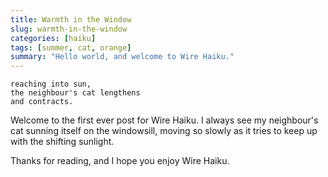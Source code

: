 ```yaml
---
title: Warmth in the Window
slug: warmth-in-the-window
categories: [haiku]
tags: [summer, cat, orange]
summary: "Hello world, and welcome to Wire Haiku."
---
```


```
reaching into sun,
the neighbour's cat lengthens
and contracts.
```

Welcome to the first ever post for Wire Haiku. I always see my neighbour's cat sunning itself on the windowsill, moving so slowly as it tries to keep up with the shifting sunlight.

Thanks for reading, and I hope you enjoy Wire Haiku.
